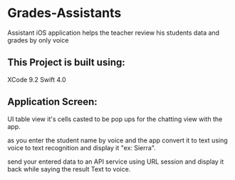# Grades-Assistants

Assistant iOS application helps the teacher review his students data and grades by only voice

## This Project is built using:

XCode 9.2
Swift 4.0

## Application Screen:

UI table view it's cells casted to be pop ups for the chatting view with the app.

as you enter the student name by voice and the app convert it to text using voice to text recognition and display it "ex: Sierra".

send your entered data to an API service using URL session and display it back while saying the result Text to voice. 



